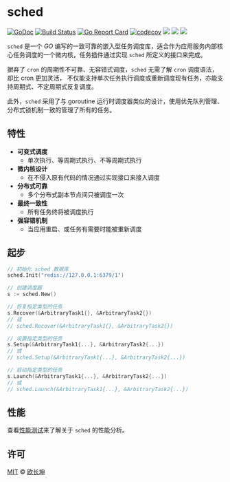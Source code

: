 # sched

[![GoDoc](https://godoc.org/github.com/changkun/sched?status.svg)](https://godoc.org/github.com/changkun/sched) [![Build Status](https://travis-ci.org/changkun/sched.svg?branch=master)](https://travis-ci.org/changkun/sched) [![Go Report Card](https://goreportcard.com/badge/github.com/changkun/sched)](https://goreportcard.com/report/github.com/changkun/sched) [![codecov](https://codecov.io/gh/changkun/sched/branch/master/graph/badge.svg)](https://codecov.io/gh/changkun/sched) ![](https://img.shields.io/github/release/changkun/sched/all.svg)
[![](https://img.shields.io/badge/language-English-blue.svg)](./README.md) [![](https://img.shields.io/badge/language-%E7%AE%80%E4%BD%93%E4%B8%AD%E6%96%87-red.svg)](./README_cn.md) 

`sched` 是一个 _GO_ 编写的一致可靠的嵌入型任务调度库，适合作为应用服务内部核心任务调度的一个微内核，任务插件通过实现 `sched` 所定义的接口来完成。

摒弃了 `cron` 的周期性不可靠、无容错式调度，`sched` 无需了解 `cron` 调度语法，却比 cron 更加灵活，
不仅能支持单次任务执行调度或重新调度现有任务，亦能支持周期式、不定周期式反复调度。

此外，`sched` 采用了与 goroutine 运行时调度器类似的设计，使用优先队列管理、分布式锁机制一致的管理了所有的任务。

## 特性

- **可变式调度** 
  - 单次执行、等周期式执行、不等周期式执行
- **微内核设计**
  - 在不侵入原有代码的情况通过实现接口来接入调度
- **分布式可靠**
  - 多个分布式副本节点间只被调度一次
- **最终一致性**
  - 所有任务终将被调度执行
- **强容错机制**
  - 当应用重启、或任务有需要时能被重新调度

## 起步

```go
// 初始化 sched 数据库
sched.Init("redis://127.0.0.1:6379/1")

// 创建调度器
s := sched.New()

// 恢复指定类型的任务
s.Recover(&ArbitraryTask1{}, &ArbitraryTask2{})
// 或
// sched.Recover(&ArbitraryTask1{}, &ArbitraryTask2{})

// 设置指定类型的任务
s.Setup(&ArbitraryTask1{...}, &ArbitraryTask2{...})
// 或
// sched.Setup(&ArbitraryTask1{...}, &ArbitraryTask2{...})

// 启动指定类型的任务
s.Launch(&ArbitraryTask1{...}, &ArbitraryTask2{...})
// 或
// sched.Launch(&ArbitraryTask1{...}, &ArbitraryTask2{...})
```

## 性能

查看[性能测试](./benchmarks/bench_cn.md)来了解关于 `sched` 的性能分析。

## 许可

[MIT](./LICENSE) &copy; [欧长坤](https://changkun.de)